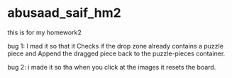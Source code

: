 # abusaad_saif_hm2
this is for my homework2


bug 1: I mad it so that it Checks if the drop zone already contains a puzzle piece and Append the dragged piece back to the puzzle-pieces container.

bug 2: i made it so tha when you click at the images it resets the board.

